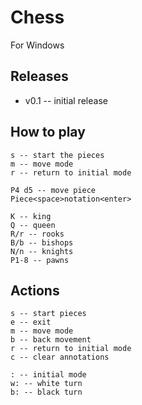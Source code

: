 
# Chess
For Windows

## Releases
* v0.1 -- initial release 

## How to play
```
s -- start the pieces
m -- move mode
r -- return to initial mode 
    
P4 d5 -- move piece
Piece<space>notation<enter>

K -- king 
Q -- queen 
R/r -- rooks 
B/b -- bishops
N/n -- knights
P1-8 -- pawns 
```
## Actions
```
s -- start pieces
e -- exit
m -- move mode
b -- back movement
r -- return to initial mode
c -- clear annotations

: -- initial mode 
w: -- white turn
b: -- black turn
```
